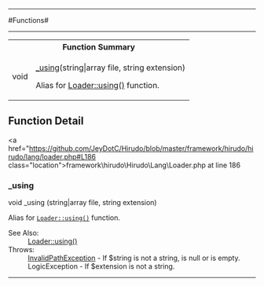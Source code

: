 - - -

#Functions#

- - -

<table id="summary_function" class="title">
<tr><th colspan="2" class="title">Function Summary</th></tr>
<tr>
<td><span class='k'></span> <span class='nx'>void</span></td>
<td class="description"><p class="name"><a href="#_using">_using</a>(string|array file, string extension)</p><p class="description">Alias for <a href="../../hirudo/lang/loader.html#using()">Loader::using()</a> function.</p></td>
</tr>
</table>

<h2 id="detail_function">Function Detail</h2>

<a href="https://github.com/JeyDotC/Hirudo/blob/master/framework/hirudo/hirudo/lang/loader.php#L186 class="location">framework\hirudo\Hirudo\Lang\Loader.php at line 186</a>

<h3 id="_using()">_using</h3>
<span class='k'></span> <span class='nx'>void</span> _using (string|array file, string extension)

<div class="details">
<p>Alias for <code><a href="../../hirudo/lang/loader.html#using()">Loader::using()</a></code> function.</p>
<dl>
<dt>See Also:</dt>
<dd><a href="../../hirudo/lang/loader.html#using()">Loader::using()</a></dd>
<dt>Throws:</dt>
<dd><a href="../../hirudo/lang/invalidpathexception.html">InvalidPathException</a> - If $string is not a string, is null or is empty.</dd>
<dd>LogicException - If $extension is not a string.</dd>
</dl>
</div>

- - -

